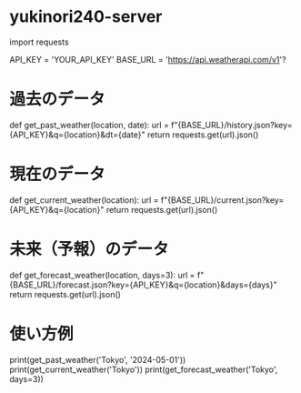 # yukinori240-server
import requests

API_KEY = 'YOUR_API_KEY'
BASE_URL = 'https://api.weatherapi.com/v1'?

# 過去のデータ
def get_past_weather(location, date):
    url = f"{BASE_URL}/history.json?key={API_KEY}&q={location}&dt={date}"
    return requests.get(url).json()

# 現在のデータ
def get_current_weather(location):
    url = f"{BASE_URL}/current.json?key={API_KEY}&q={location}"
    return requests.get(url).json()

# 未来（予報）のデータ
def get_forecast_weather(location, days=3):
    url = f"{BASE_URL}/forecast.json?key={API_KEY}&q={location}&days={days}"
    return requests.get(url).json()

# 使い方例
print(get_past_weather('Tokyo', '2024-05-01'))
print(get_current_weather('Tokyo'))
print(get_forecast_weather('Tokyo', days=3))
